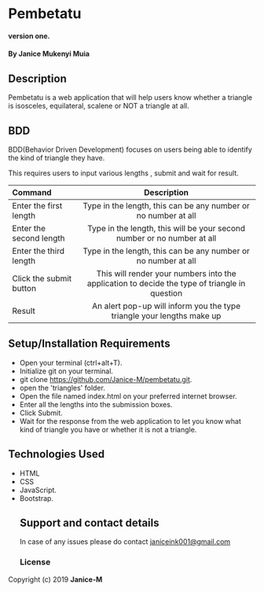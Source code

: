 # Pembetatu

#### version one.

#### By **Janice Mukenyi  Muia**

## Description

Pembetatu is a web application that will help users know whether a triangle is isosceles, equilateral, scalene or NOT a triangle at all.

## BDD

BDD(Behavior Driven Development) focuses on users being able to identify the kind of triangle they have.

This requires users to input various lengths , submit and wait for result.

| Command                 |                                          Description                                          |
| :---------------------- | :-------------------------------------------------------------------------------------------: |
| Enter the first length  |                 Type in the length, this can be any number or no number at all                |
| Enter the second length |            Type in the length, this will be your second number or no number at all            |
| Enter the third length  |                 Type in the length, this can be any number or no number at all                |
| Click the submit button | This will render your numbers into the application to decide the type of triangle in question |
| Result                  |             An alert pop-up will inform you the type triangle your lengths make up            |

## Setup/Installation Requirements

-   Open your terminal (ctrl+alt+T).
-   Initialize git on your terminal.
-   git clone <https://github.com/Janice-M/pembetatu.git>.
-   open the 'triangles' folder.
-   Open the file named index.html on your preferred internet browser.
-   Enter all the lengths into the submission boxes.
-   Click Submit.
-   Wait for the response from the web application to let you know what kind of triangle you have or whether it is not a triangle.

## Technologies Used

-   HTML
-   CSS
-   JavaScript.
-   Bootstrap.
    ## Support and contact details
    In case of any issues please do contact janiceink001@gmail.com
    ### License

Copyright (c) 2019 **Janice-M**
